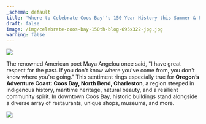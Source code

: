 ```yaml
---
_schema: default
title: 'Where to Celebrate Coos Bay''s 150-Year History this Summer & Fall! '
draft: false
image: /img/celebrate-coos-bay-150th-blog-695x322-jpg.jpg
warning: false
---
```

![](/img/150-header.jpg)

The renowned American poet Maya Angelou once said, "I have great respect for the past. If you don't know where you've come from, you don't know where you're going." This sentiment rings especially true for **Oregon’s Adventure Coast: Coos Bay, North Bend, Charleston**, a region steeped in indigenous history, maritime heritage, natural beauty, and a resilient community spirit. In downtown Coos Bay, historic buildings stand alongside a diverse array of restaurants, unique shops, museums, and more.

![](/img/empire-mural-1.jpg)